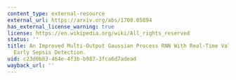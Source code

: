 ```yaml
---
content_type: external-resource
external_url: https://arxiv.org/abs/1708.05894
has_external_license_warning: true
license: https://en.wikipedia.org/wiki/All_rights_reserved
status: ''
title: An Improved Multi-Output Gaussian Process RNN With Real-Time Validation for
  Early Sepsis Detection.
uid: c23d0b83-464e-4f3b-b987-3fca6d7adead
wayback_url: ''
---
```

